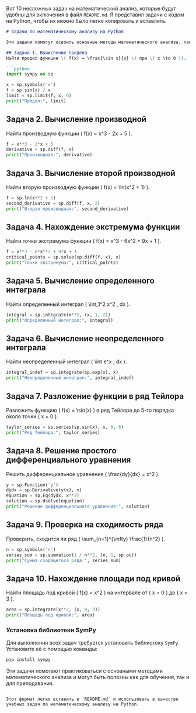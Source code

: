 Вот 10 несложных задач на математический анализ, которые будут удобны для включения в файл `README.md`. Я представил задачи с кодом на Python, чтобы их можно было легко копировать и вставлять.

```markdown
# Задачи по математическому анализу на Python

Эти задачи помогут освоить основные методы математического анализа, такие как пределы, производные, интегралы, разложение в ряды и решение дифференциальных уравнений. Для выполнения задач используется библиотека **SymPy**.

## Задача 1. Вычисление предела
Найти предел функции \( f(x) = \frac{\sin x}{x} \) при \( x \to 0 \).

```python
import sympy as sp

x = sp.symbols('x')
f = sp.sin(x) / x
limit = sp.limit(f, x, 0)
print("Предел:", limit)
```

## Задача 2. Вычисление производной
Найти производную функции \( f(x) = x^3 - 2x + 5 \).

```python
f = x**3 - 2*x + 5
derivative = sp.diff(f, x)
print("Производная:", derivative)
```

## Задача 3. Вычисление второй производной
Найти вторую производную функции \( f(x) = \ln(x^2 + 1) \).

```python
f = sp.ln(x**2 + 1)
second_derivative = sp.diff(f, x, 2)
print("Вторая производная:", second_derivative)
```

## Задача 4. Нахождение экстремума функции
Найти точки экстремума функции \( f(x) = x^3 - 6x^2 + 9x + 1 \).

```python
f = x**3 - 6*x**2 + 9*x + 1
critical_points = sp.solve(sp.diff(f, x), x)
print("Точки экстремума:", critical_points)
```

## Задача 5. Вычисление определенного интеграла
Найти определенный интеграл \( \int_1^2 x^2 \, dx \).

```python
integral = sp.integrate(x**2, (x, 1, 2))
print("Определенный интеграл:", integral)
```

## Задача 6. Вычисление неопределенного интеграла
Найти неопределенный интеграл \( \int e^x \, dx \).

```python
integral_indef = sp.integrate(sp.exp(x), x)
print("Неопределенный интеграл:", integral_indef)
```

## Задача 7. Разложение функции в ряд Тейлора
Разложить функцию \( f(x) = \sin(x) \) в ряд Тейлора до 5-го порядка около точки \( x = 0 \).

```python
taylor_series = sp.series(sp.sin(x), x, 0, 6)
print("Ряд Тейлора:", taylor_series)
```

## Задача 8. Решение простого дифференциального уравнения
Решить дифференциальное уравнение \( \frac{dy}{dx} = x^2 \).

```python
y = sp.Function('y')
dydx = sp.Derivative(y(x), x)
equation = sp.Eq(dydx, x**2)
solution = sp.dsolve(equation)
print("Решение дифференциального уравнения:", solution)
```

## Задача 9. Проверка на сходимость ряда
Проверить, сходится ли ряд \( \sum_{n=1}^{\infty} \frac{1}{n^2} \).

```python
n = sp.symbols('n')
series_sum = sp.summation(1 / n**2, (n, 1, sp.oo))
print("Сумма сходящегося ряда:", series_sum)
```

## Задача 10. Нахождение площади под кривой
Найти площадь под кривой \( f(x) = x^2 \) на интервале от \( x = 0 \) до \( x = 3 \).

```python
area = sp.integrate(x**2, (x, 0, 3))
print("Площадь под кривой:", area)
```

### Установка библиотеки SymPy

Для выполнения всех задач требуется установить библиотеку `SymPy`. Установите её с помощью команды:

```bash
pip install sympy
```

Эти задачи помогают практиковаться с основными методами математического анализа и могут быть полезны как для обучения, так и для преподавания.
```

Этот формат легко вставить в `README.md` и использовать в качестве учебных задач по математическому анализу на Python.